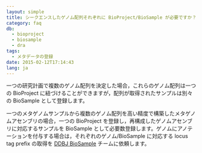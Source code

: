 ```yaml
---
layout: simple
title: シークエンスしたゲノム配列それぞれに BioProject/BioSample が必要ですか？
category: faq
db:
  - bioproject
  - biosample
  - dra
tags: 
  - メタデータの登録
date: 2015-02-12T17:14:43
lang: ja
---
```




<p>一つの研究計画で複数のゲノム配列を決定した場合，これらのゲノム配列は一つの BioProject に紐づけることができますが，配列が取得されたサンプルは別々の BioSample として登録します。</p>
<p>一つのメタゲノムサンプルから複数のゲノム配列を高い精度で構築したメタゲノムアセンブリの場合，一つの BioProject を登録し，再構成したゲノムアセンブリに対応するサンプルを BioSample として必要数登録します。ゲノムにアノテーションを付与する場合は，それぞれのゲノム/BioSample に対応する locus tag prefix の取得を <a href="/contact-ddbj.html">DDBJ BioSample</a> チームに依頼します。</p>
